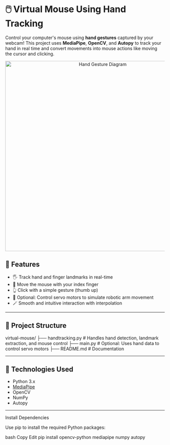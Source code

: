 # 🖱️ Virtual Mouse Using Hand Tracking

Control your computer's mouse using **hand gestures** captured by your webcam! This project uses **MediaPipe**, **OpenCV**, and **Autopy** to track your hand in real time and convert movements into mouse actions like moving the cursor and clicking.

<p align="center">
  <img src="https://www.google.com/imgres?q=hand%20tracking&imgurl=https%3A%2F%2Fwww.manomotion.com%2Fwp-content%2Fuploads%2F2021%2F07%2FHand-tracking-image.png&imgrefurl=https%3A%2F%2Fwww.manomotion.com%2Fmobile-ar%2F&docid=NreKIFhozKgpVM&tbnid=mznZQfuW1vduGM&vet=12ahUKEwjk9YbBvI6NAxXijK8BHV8FDiYQM3oECGYQAA..i&w=1080&h=1080&hcb=2&ved=2ahUKEwjk9YbBvI6NAxXijK8BHV8FDiYQM3oECGYQAA" alt="Hand Gesture Diagram" width="600"/>
</p>

## 🚀 Features

- 🖐️ Track hand and finger landmarks in real-time
- 🎯 Move the mouse with your index finger
- 👆 Click with a simple gesture (thumb up)
- 🔧 Optional: Control servo motors to simulate robotic arm movement
- 🪄 Smooth and intuitive interaction with interpolation

---

## 📁 Project Structure

virtual-mouse/
├── handtracking.py # Handles hand detection, landmark extraction, and mouse control
├── main.py # Optional: Uses hand data to control servo motors
├── README.md # Documentation



---

## 🧠 Technologies Used

- Python 3.x
- [MediaPipe](https://google.github.io/mediapipe/)
- OpenCV
- NumPy
- Autopy

---


Install Dependencies

Use pip to install the required Python packages:

bash
Copy
Edit
pip install opencv-python mediapipe numpy autopy

